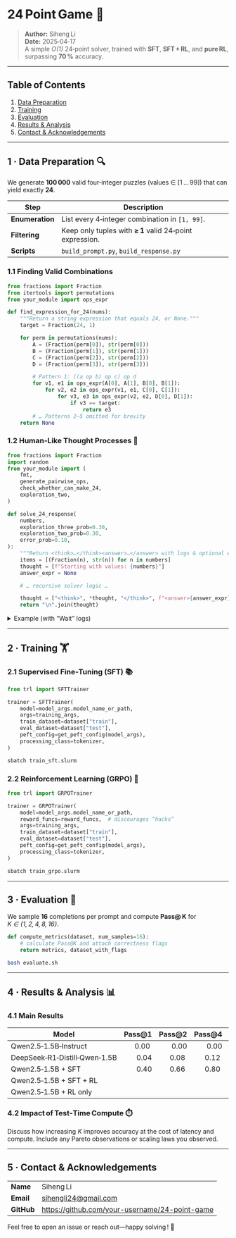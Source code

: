# 24 Point Game 🎯

> **Author:** Siheng Li  
> **Date:** 2025‑04‑17  
> A simple *O(1)* 24‑point solver, trained with **SFT**, **SFT + RL**, and **pure RL**, surpassing **70 %** accuracy.

---

## Table of Contents

1. [Data Preparation](#1-data-preparation-🔍)  
2. [Training](#2-training-🏋️)  
3. [Evaluation](#3-evaluation-📏)  
4. [Results & Analysis](#4-results--analysis-📊)  
5. [Contact & Acknowledgements](#5-contact--acknowledgements)

---

## 1 · Data Preparation 🔍 <a id="1-data-preparation-🔍"></a>

We generate **100 000** valid four‑integer puzzles (values ∈ [1 … 99]) that can yield exactly **24**.

| Step | Description |
|------|-------------|
| **Enumeration** | List every 4‑integer combination in `[1, 99]`. |
| **Filtering** | Keep only tuples with **≥ 1** valid 24‑point expression. |
| **Scripts** | `build_prompt.py`, `build_response.py` |

### 1.1 Finding Valid Combinations

```python
from fractions import Fraction
from itertools import permutations
from your_module import ops_expr

def find_expression_for_24(nums):
    """Return a string expression that equals 24, or None."""
    target = Fraction(24, 1)

    for perm in permutations(nums):
        A = (Fraction(perm[0]), str(perm[0]))
        B = (Fraction(perm[1]), str(perm[1]))
        C = (Fraction(perm[2]), str(perm[2]))
        D = (Fraction(perm[3]), str(perm[3]))

        # Pattern 1: ((a op b) op c) op d
        for v1, e1 in ops_expr(A[0], A[1], B[0], B[1]):
            for v2, e2 in ops_expr(v1, e1, C[0], C[1]):
                for v3, e3 in ops_expr(v2, e2, D[0], D[1]):
                    if v3 == target:
                        return e3
        # … Patterns 2–5 omitted for brevity
    return None
```

### 1.2 Human‑Like Thought Processes 🧠

```python
from fractions import Fraction
import random
from your_module import (
    fmt,
    generate_pairwise_ops,
    check_whether_can_make_24,
    exploration_two,
)

def solve_24_response(
    numbers,
    exploration_three_prob=0.30,
    exploration_two_prob=0.30,
    error_prob=0.10,
):
    """Return <think>…</think><answer>…</answer> with logs & optional errors."""
    items = [(Fraction(n), str(n)) for n in numbers]
    thought = [f"Starting with values: {numbers}"]
    answer_expr = None

    # … recursive solver logic …

    thought = ["<think>", *thought, "</think>", f"<answer>{answer_expr}</answer>"]
    return "\n".join(thought)
```

<details>
<summary>Example (with “Wait” logs)</summary>

```text
<think>
Starting with values: [35, 12, 53, 16]
Try 35+12 = 47 → [53, 16, 47] – cannot obtain 24
Try 35-12 = 23 → [53, 16, 23] – cannot obtain 24
Try 35*12 = 420 → [53, 16, 420]
Wait.
Consider 53-16 = 37, remaining 420 → cannot reach 24
…
Compute (53-35)/(12/16) = 18 ÷ 3/4 = 24 ✓
</think>
<answer>(53-35)/(12/16)</answer>
```

</details>

---

## 2 · Training 🏋️ <a id="2-training-🏋️"></a>

### 2.1 Supervised Fine‑Tuning (SFT) 📚

```python
from trl import SFTTrainer

trainer = SFTTrainer(
    model=model_args.model_name_or_path,
    args=training_args,
    train_dataset=dataset["train"],
    eval_dataset=dataset["test"],
    peft_config=get_peft_config(model_args),
    processing_class=tokenizer,
)
```

```bash
sbatch train_sft.slurm
```

### 2.2 Reinforcement Learning (GRPO) 🤖

```python
from trl import GRPOTrainer

trainer = GRPOTrainer(
    model=model_args.model_name_or_path,
    reward_funcs=reward_funcs,  # discourages “hacks”
    args=training_args,
    train_dataset=dataset["train"],
    eval_dataset=dataset["test"],
    peft_config=get_peft_config(model_args),
    processing_class=tokenizer,
)
```

```bash
sbatch train_grpo.slurm
```

---

## 3 · Evaluation 📏 <a id="3-evaluation-📏"></a>

We sample **16** completions per prompt and compute **Pass@ K** for  
*K ∈ {1, 2, 4, 8, 16}*.

```python
def compute_metrics(dataset, num_samples=16):
    # calculate Pass@K and attach correctness flags
    return metrics, dataset_with_flags
```

```bash
bash evaluate.sh
```

---

## 4 · Results & Analysis 📊 <a id="4-results--analysis-📊"></a>

### 4.1 Main Results

| Model | Pass@1 | Pass@2 | Pass@4 | Pass@8 | Pass@16 |
|-------|-------:|-------:|-------:|-------:|--------:|
| Qwen2.5‑1.5B‑Instruct | 0.00 | 0.00 | 0.00 | 0.00 | 0.03 |
| DeepSeek‑R1‑Distill‑Qwen‑1.5B | 0.04 | 0.08 | 0.12 | 0.21 | 0.33 |
| Qwen2.5‑1.5B + SFT  | 0.40 | 0.66 | 0.80 | 0.88 | 0.91 |
| Qwen2.5‑1.5B + SFT + RL  | | | | | |
| Qwen2.5‑1.5B + RL only | | | | | |

### 4.2 Impact of Test‑Time Compute ⏱️

Discuss how increasing *K* improves accuracy at the cost of latency and compute. Include any Pareto observations or scaling laws you observed.

---

## 5 · Contact & Acknowledgements <a id="5-contact--acknowledgements"></a>

| | |
|---|---|
| **Name** | Siheng Li |
| **Email** | sihengli24@gmail.com |
| **GitHub** | <https://github.com/your-username/24-point-game> |

Feel free to open an issue or reach out—happy solving ! 🎉
